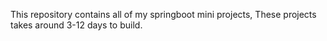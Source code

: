 This repository contains all of my springboot mini projects, These projects takes around 3-12 days to build.
